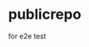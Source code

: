 # publicrepo
for e2e test






































































































































































































































































































































































































































































































































































































































































































































































































































































































































































































































































































































































































































































































































































































































































































































































































































































































































































































































































































































































































































































































































































